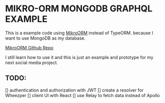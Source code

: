 # MIKRO-ORM MONGODB GRAPHQL EXAMPLE

This is a example code using [MikroORM](https://mikro-orm.io) instead of TypeORM.
because I want to use MongoDB as my database.

[MikroORM Github Repo](https://github.com/mikro-orm/mikro-orm)

I still learn how to use it and this is just an example and prototype for my next social media project.

## TODO:

[] authentication and authorization with JWT
[] create a resolver for Wheezper
[] client UI with React
[] use Relay to fetch data instead of Apollo
